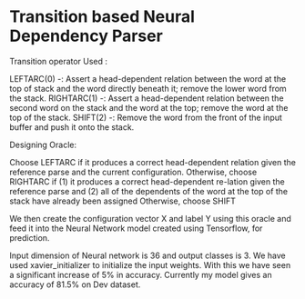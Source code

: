 # Transition based Neural Dependency Parser

Transition operator Used :

LEFTARC(0) -: Assert a head-dependent relation between the word at the top of stack and the word directly beneath it; remove the lower word from the stack.
RIGHTARC(1) -: Assert a head-dependent relation between the second word on the stack and the word at the top; remove the word at the top of the stack.
SHIFT(2) -: Remove the word from the front of the input buffer and push it onto the stack.

Designing Oracle:

Choose LEFTARC if it produces a correct head-dependent relation given the reference parse and the current configuration.
Otherwise, choose RIGHTARC if 
(1) it produces a correct head-dependent re-lation given the reference parse and 
(2) all of the dependents of the word at the top of the stack have already been assigned
Otherwise, choose SHIFT

We then create the configuration vector X and label Y using this oracle and feed it into the Neural Network model created using Tensorflow, for prediction.
 
Input dimension of Neural network is 36 and output classes is 3.
We have used xavier_initializer to initialize the input weights. With this we have seen a significant increase of 5% in accuracy. Currently my model gives an accuracy of 81.5% on Dev dataset.

